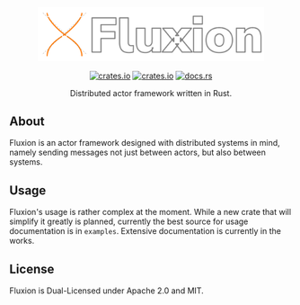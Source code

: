 <div align="center" id="centered">

<img style="width: 80%" src="docs/assets/fluxion_wide.png" alt = "Fluxion" class="oranda-hide">

[![crates.io](https://img.shields.io/crates/l/fluxion?style=for-the-badge)](https://crates.io/crates/fluxion)
[![crates.io](https://img.shields.io/crates/v/fluxion?style=for-the-badge)](https://crates.io/crates/fluxion)
[![docs.rs](https://img.shields.io/docsrs/fluxion?style=for-the-badge)](https://docs.rs/fluxion)

Distributed actor framework written in Rust.
</div>



## About

Fluxion is an actor framework designed with distributed systems in mind, namely sending messages not just between actors, but also between systems.


## Usage

Fluxion's usage is rather complex at the moment. While a new crate that will simplify it greatly is planned, currently the best source for usage documentation is in `examples`. Extensive documentation is currently in the works.

## License

Fluxion is Dual-Licensed under Apache 2.0 and MIT.